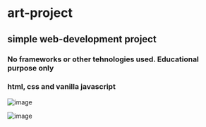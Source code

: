 # art-project

## simple web-development project

### No frameworks or other tehnologies used. Educational purpose only
### html, css and vanilla javascript
![image](https://user-images.githubusercontent.com/72876989/197402996-67e4e6cf-81b4-48e7-9849-6d9f9fcec513.png)


![image](https://user-images.githubusercontent.com/72876989/197403170-85aca95a-7360-4bcf-8883-6f278622bded.png)
